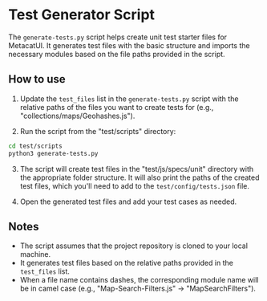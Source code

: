 # Test Generator Script

The `generate-tests.py` script helps create unit test starter files for MetacatUI. It generates test files with the basic structure and imports the necessary modules based on the file paths provided in the script.

## How to use

1. Update the `test_files` list in the `generate-tests.py` script with the relative paths of the files you want to create tests for (e.g., "collections/maps/Geohashes.js").

2. Run the script from the "test/scripts" directory:

```bash
cd test/scripts
python3 generate-tests.py
```

3. The script will create test files in the "test/js/specs/unit" directory with the appropriate folder structure. It will also print the paths of the created test files, which you'll need to add to the `test/config/tests.json` file.

4. Open the generated test files and add your test cases as needed.

## Notes

- The script assumes that the project repository is cloned to your local machine.
- It generates test files based on the relative paths provided in the `test_files` list.
- When a file name contains dashes, the corresponding module name will be in camel case (e.g., "Map-Search-Filters.js" -> "MapSearchFilters").